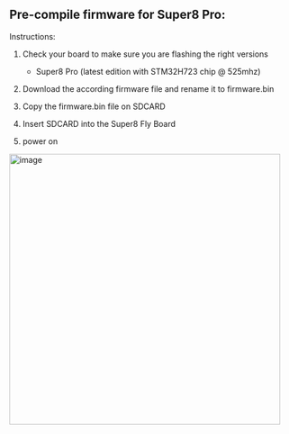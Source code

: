 ## Pre-compile firmware for Super8 Pro: 

Instructions:

1. Check your board to make sure you are flashing the right versions
    - Super8 Pro (latest edition with STM32H723 chip @ 525mhz)

2. Download the according firmware file and rename it to firmware.bin
3. Copy the firmware.bin file on SDCARD
4. Insert SDCARD into the Super8 Fly Board
5. power on 

<img width="481" alt="image" src="https://user-images.githubusercontent.com/37383368/229667201-eb5c4c95-8cb4-45e1-b39e-a2fbc4d5ae01.png">
